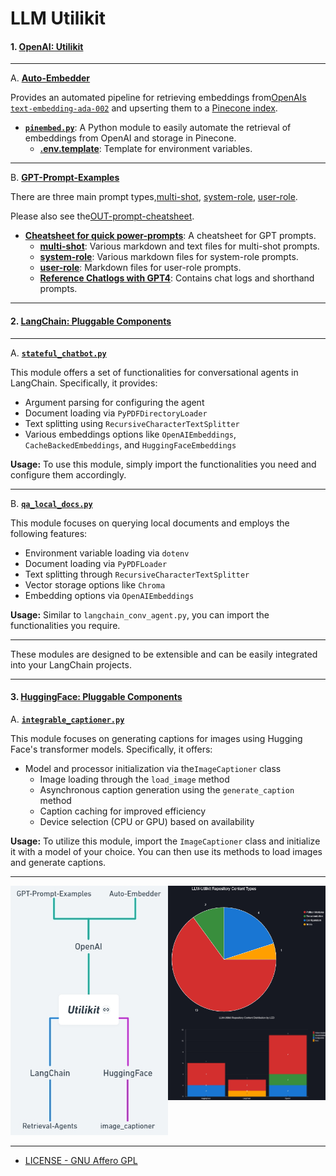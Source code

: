 # LLM Utilikit

#### 1. **[OpenAI: Utilikit](./OpenAI/)**

---

A. **[Auto-Embedder](./Auto-Embedder)**

Provides an automated pipeline for retrieving embeddings from[OpenAIs `text-embedding-ada-002`](https://platform.openai.com/docs/guides/embeddings) and upserting them to a [Pinecone index](https://docs.pinecone.io/docs/indexes).

- **[`pinembed.py`](./Auto-Embedder/pinembed.py)**: A Python module to easily automate the retrieval of embeddings from OpenAI and storage in Pinecone.
  - **[.env.template](./Auto-Embedder/.env.template)**: Template for environment variables.

---

B. **[GPT-Prompt-Examples](./GPT-Prompt-Examples)**

There are three main prompt types,[multi-shot](GPT-Prompt-Examples/multi-shot), [system-role](GPT-Prompt-Examples/system-role), [user-role](GPT-Prompt-Examples/user-role).

Please also see the[OUT-prompt-cheatsheet](GPT-Prompt-Examples/OUT-prompt-cheatsheet.md).

- **[Cheatsheet for quick power-prompts](./GPT-Prompt-Examples/OUT-prompt-cheatsheet.md)**: A cheatsheet for GPT prompts.
  - **[multi-shot](./GPT-Prompt-Examples/multi-shot)**: Various markdown and text files for multi-shot prompts.
  - **[system-role](./GPT-Prompt-Examples/system-role)**: Various markdown files for system-role prompts.
  - **[user-role](./GPT-Prompt-Examples/user-role)**: Markdown files for user-role prompts.
  - **[Reference Chatlogs with GPT4](./GPT-Prompt-Examples/ChatGPT_reference_chatlogs)**: Contains chat logs and shorthand prompts.

---

#### 2. **[LangChain: Pluggable Components](./LangChain/)**

---

A. **[`stateful_chatbot.py`](./LangChain/Retrieval-Agents/stateful_chatbot.py)**

This module offers a set of functionalities for conversational agents in LangChain. Specifically, it provides:

- Argument parsing for configuring the agent
- Document loading via `PyPDFDirectoryLoader`
- Text splitting using `RecursiveCharacterTextSplitter`
- Various embeddings options like `OpenAIEmbeddings`, `CacheBackedEmbeddings`, and `HuggingFaceEmbeddings`

**Usage:**
To use this module, simply import the functionalities you need and configure them accordingly.

---

B. **[`qa_local_docs.py`](./LangChain/Retrieval-Agents/qa_local_docs.py)**

This module focuses on querying local documents and employs the following features:

- Environment variable loading via `dotenv`
- Document loading via `PyPDFLoader`
- Text splitting through `RecursiveCharacterTextSplitter`
- Vector storage options like `Chroma`
- Embedding options via `OpenAIEmbeddings`

**Usage:**
Similar to `langchain_conv_agent.py`, you can import the functionalities you require.

---

These modules are designed to be extensible and can be easily integrated into your LangChain projects.

---

#### 3. **[HuggingFace: Pluggable Components](./HuggingFace/)**

A. **[`integrable_captioner.py`](./HuggingFace\image_captioner\integrable_image_captioner.py)**

This module focuses on generating captions for images using Hugging Face's transformer models. Specifically, it offers:

- Model and processor initialization via the`ImageCaptioner` class
  - Image loading through the `load_image` method
  - Asynchronous caption generation using the `generate_caption` method
  - Caption caching for improved efficiency
  - Device selection (CPU or GPU) based on availability

**Usage:**
  To utilize this module, import the `ImageCaptioner` class and initialize it with a model of your choice. You can then use its methods to load images and generate captions.

---

<div style="display: flex; flex-direction: row;">
  <div style="flex: 1;">
    <img src=".github\mindmap_2023-10-07.jpg" alt="Creation Date: Oct 7th, 2023" width="375"/>
  </div>
  <div style="flex: 1; display: flex; flex-direction: column;">
    <img src=".github\pie_chart.jpg" alt="Creation Date: Oct 7th, 2023" width="450"/>
    <img src=".github\bar_graph.jpg" alt="Creation Date: Oct 7th, 2023" width="450"/>
  </div>
</div>


---

- [LICENSE - GNU Affero GPL](./LICENSE)